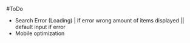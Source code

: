 #ToDo
- Search Error (Loading) | if error wrong amount of items displayed || default input if error
- Mobile optimization